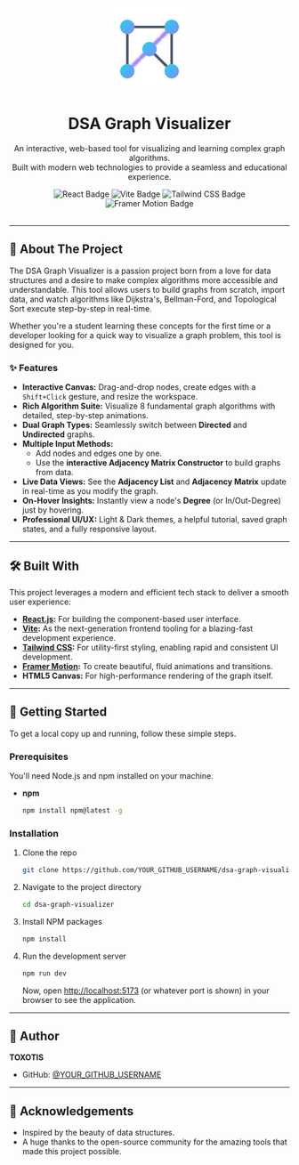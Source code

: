 <!-- Centered Header with Logo and Title -->
<div align="center">
  <img src="./public/Graph.svg" alt="Graph Visualizer Logo" width="150" />
  <h1 align="center">DSA Graph Visualizer</h1>
  <p align="center">
    An interactive, web-based tool for visualizing and learning complex graph algorithms.
    <br />
    Built with modern web technologies to provide a seamless and educational experience.
  </p>
</div>

<!-- Badges -->
<div align="center">
  <img src="https://img.shields.io/badge/React-20232A?style=for-the-badge&logo=react&logoColor=61DAFB" alt="React Badge"/>
  <img src="https://img.shields.io/badge/Vite-646CFF?style=for-the-badge&logo=vite&logoColor=white" alt="Vite Badge"/>
  <img src="https://img.shields.io/badge/Tailwind_CSS-38B2AC?style=for-the-badge&logo=tailwind-css&logoColor=white" alt="Tailwind CSS Badge"/>
  <img src="https://img.shields.io/badge/Framer_Motion-0055FF?style=for-the-badge&logo=framer&logoColor=white" alt="Framer Motion Badge"/>
</div>
<br />

---

## 🚀 About The Project

The DSA Graph Visualizer is a passion project born from a love for data structures and a desire to make complex algorithms more accessible and understandable. This tool allows users to build graphs from scratch, import data, and watch algorithms like Dijkstra's, Bellman-Ford, and Topological Sort execute step-by-step in real-time.

Whether you're a student learning these concepts for the first time or a developer looking for a quick way to visualize a graph problem, this tool is designed for you.

### ✨ Features

- **Interactive Canvas:** Drag-and-drop nodes, create edges with a `Shift+Click` gesture, and resize the workspace.
- **Rich Algorithm Suite:** Visualize 8 fundamental graph algorithms with detailed, step-by-step animations.
- **Dual Graph Types:** Seamlessly switch between **Directed** and **Undirected** graphs.
- **Multiple Input Methods:**
  - Add nodes and edges one by one.
  - Use the **interactive Adjacency Matrix Constructor** to build graphs from data.
- **Live Data Views:** See the **Adjacency List** and **Adjacency Matrix** update in real-time as you modify the graph.
- **On-Hover Insights:** Instantly view a node's **Degree** (or In/Out-Degree) just by hovering.
- **Professional UI/UX:** Light & Dark themes, a helpful tutorial, saved graph states, and a fully responsive layout.

---

## 🛠️ Built With

This project leverages a modern and efficient tech stack to deliver a smooth user experience:

*   **[React.js](https://reactjs.org/):** For building the component-based user interface.
*   **[Vite](https://vitejs.dev/):** As the next-generation frontend tooling for a blazing-fast development experience.
*   **[Tailwind CSS](https://tailwindcss.com/):** For utility-first styling, enabling rapid and consistent UI development.
*   **[Framer Motion](https://www.framer.com/motion/):** To create beautiful, fluid animations and transitions.
*   **HTML5 Canvas:** For high-performance rendering of the graph itself.

---

## 🏁 Getting Started

To get a local copy up and running, follow these simple steps.

### Prerequisites

You'll need Node.js and npm installed on your machine.
*   **npm**
    ```sh
    npm install npm@latest -g
    ```

### Installation

1.  Clone the repo
    ```sh
    git clone https://github.com/YOUR_GITHUB_USERNAME/dsa-graph-visualizer.git
    ```
2.  Navigate to the project directory
    ```sh
    cd dsa-graph-visualizer
    ```
3.  Install NPM packages
    ```sh
    npm install
    ```
4.  Run the development server
    ```sh
    npm run dev
    ```
    Now, open [http://localhost:5173](http://localhost:5173) (or whatever port is shown) in your browser to see the application.

---

## 👤 Author

**TOXOTIS**

*   GitHub: [@YOUR_GITHUB_USERNAME](https://github.com/Saumy-TOXOTIS)

---

## 🙏 Acknowledgements

*   Inspired by the beauty of data structures.
*   A huge thanks to the open-source community for the amazing tools that made this project possible.

